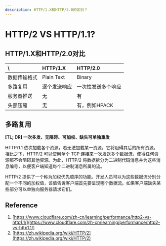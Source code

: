 ```yaml
---
description: HTTP/1.X和HTTP/2.0的区别？
---
```


# HTTP/2 VS HTTP/1.1?

## HTTP/1.X和HTTP/2.0对比

| \ | HTTP/1.X | HTTP/2.0 |
| :--- | :--- | :--- |
| 数据传输格式 | Plain Text | Binary |
| 多路复用 | 逐个发送响应 | 一次性发送多个响应 |
| 服务器推送 | 无 | 有 |
| 头部压缩 | 无 | 有，例如HPACK |

## 多路复用

**\[TL; DR\] 一次多发、无阻碍、可加权、缺失可单独重发**

HTTP/1.1 依次加载各个资源，若无法加载某一资源，它将阻碍其后的所有资源。相比之下，HTTP/2 可以使用单个 TCP 连接来一次发送多个数据流，使得任何资源都不会阻碍其他资源。为此，HTTP/2 将数据拆分为二进制代码消息并为这些消息编号，以便客户端知道每个二进制消息所属的流。

HTTP/2 提供了一个称为加权优先顺序的功能。开发人员可以为这些数据流分别分配一个不同的加权值，该值告诉客户端首先要呈现哪个数据流。如果客户端缺失某些部分可以单独向服务器请求它们。

## Reference

1. [https://www.cloudflare.com/zh-cn/learning/performance/http2-vs-http1.1/](https://www.cloudflare.com/zh-cn/learning/performance/http2-vs-http1.1/)
2. [https://zh.wikipedia.org/wiki/HTTP/2](https://zh.wikipedia.org/wiki/HTTP/2)

